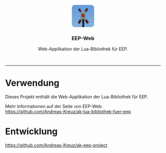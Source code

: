<p align="center">
  <img src="assets/avatar-andreas-kreuz-128.png" alt="" width=72 height=72>
  <h3 align="center">EEP-Web</h3>
  <p align="center">
    Web-Applikation der Lua-Bibliothek für EEP.
  </p>
</p>
<br>
<hr>

# Verwendung

Dieses Projekt enthält die Web-Applikation der Lua-Bibliothek für EEP.

Mehr Informationen auf der Seite von EEP-Web:
https://github.com/Andreas-Kreuz/ak-lua-bibliothek-fuer-eep

# Entwicklung

https://github.com/Andreas-Kreuz/ak-eep-project
